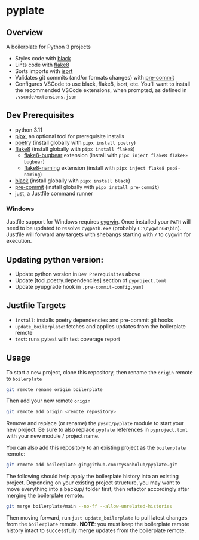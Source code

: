 # pyplate

## Overview
A boilerplate for Python 3 projects

- Styles code with [black](https://github.com/psf/black)
- Lints code with [flake8](https://github.com/PyCQA/flake8)
- Sorts imports with [isort](https://github.com/PyCQA/isort)
- Validates git commits (and/or formats changes) with [pre-commit](https://github.com/pre-commit/pre-commit)
- Configures VSCode to use black, flake8, isort, etc. You'll want to install the recommended VSCode extensions, when prompted, as defined in `.vscode/extensions.json`

## Dev Prerequisites
- python 3.11
- [pipx](https://pypa.github.io/pipx/), an optional tool for prerequisite installs
- [poetry](https://github.com/python-poetry/poetry) (install globally with `pipx install poetry`)
- [flake8](https://github.com/PyCQA/flake8) (install globally with `pipx install flake8`)
  - [flake8-bugbear](https://github.com/PyCQA/flake8-bugbear) extension (install with `pipx inject flake8 flake8-bugbear`)
  - [flake8-naming](https://github.com/PyCQA/pep8-naming) extension (install with `pipx inject flake8 pep8-naming`)
- [black](https://github.com/psf/black) (install globally with `pipx install black`)
- [pre-commit](https://github.com/pre-commit/pre-commit) (install globally with `pipx install pre-commit`)
- [just](https://github.com/casey/just), a Justfile command runner

### Windows
Justfile support for Windows requires [cygwin](https://www.cygwin.com/). Once installed your `PATH` will need to be updated to resolve `cygpath.exe` (probably `C:\cygwin64\bin`). Justfile will forward any targets with shebangs starting with `/` to cygwin for execution.

## Updating python version:
- Update python version in `Dev Prerequisites` above
- Update \[tool.poetry.dependencies\] section of `pyproject.toml`
- Update pyupgrade hook in `.pre-commit-config.yaml`

## Justfile Targets

- `install`: installs poetry dependencies and pre-commit git hooks
- `update_boilerplate`: fetches and applies updates from the boilerplate remote
- `test`: runs pytest with test coverage report

## Usage
To start a new project, clone this repository, then rename the `origin` remote to `boilerplate`
```bash
git remote rename origin boilerplate
```
Then add your new remote `origin`
```bash
git remote add origin <remote repository>
```
Remove and replace (or rename) the `pysrc/pyplate` module to start your new project. Be sure to also replace `pyplate` references in `pyproject.toml` with your new module / project name.

You can also add this repository to an existing project as the `boilerplate` remote:
```bash
git remote add boilerplate git@github.com:tysonholub/pyplate.git
```

The following should help apply the boilerplate history into an existing project. Depending on your existing project structure, you may want to move everything into a backup/ folder first, then refactor accordingly after merging the boilerplate remote.
```bash
git merge boilerplate/main --no-ff --allow-unrelated-histories
```

Then moving forward, run `just update_boilerplate` to pull latest changes from the `boilerplate` remote. **NOTE**: you must keep the boilerplate remote history intact to successfully merge updates from the boilerplate remote.
